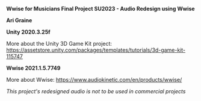 **Wwise for Musicians Final Project SU2023 - Audio Redesign using Wwise**

**Ari Graine**

**Unity 2020.3.25f**

More about the Unity 3D Game Kit project:
https://assetstore.unity.com/packages/templates/tutorials/3d-game-kit-115747

**Wwise 2021.1.5.7749**

More about Wwise: https://www.audiokinetic.com/en/products/wwise/

*This project's redesigned audio is not to be used in commercial projects*
